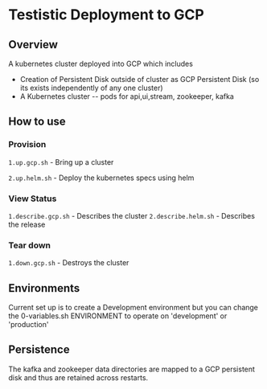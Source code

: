 # Testistic Deployment to GCP

## Overview
A kubernetes cluster deployed into GCP which includes
- Creation of Persistent Disk outside of cluster as GCP Persistent Disk (so its exists independently of any one cluster)
- A Kubernetes cluster
-- pods for api,ui,stream, zookeeper, kafka

## How to use

### Provision
`1.up.gcp.sh` - Bring up a cluster

`2.up.helm.sh` - Deploy the kubernetes specs using helm

### View Status
`1.describe.gcp.sh` - Describes the cluster
`2.describe.helm.sh` - Describes the release

### Tear down
`1.down.gcp.sh` - Destroys the cluster

## Environments

Current set up is to create a Development environment but you can change the 0-variables.sh ENVIRONMENT to operate on 'development' or 'production' 

## Persistence

The kafka and zookeeper data directories are mapped to a GCP persistent disk and thus are retained across restarts.
